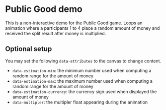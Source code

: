 Public Good demo
================
This is a non-interactive demo for the Public Good game.
Loops an animation where a participants 1 to 4 place a random amount of money and received the split result after money is multiplied.

## Optional setup
You may set the following `data-attributes` to the canvas to change content.
- `data-estimation-min`: the minimum number used when computing a random range for the amount of money
- `data-estimation-max`: the maximum number used when computing a random range for the amount of money
- `data-estimation-currency`: the currency sign used when displayed the amount of money
- `data-multipler`: the multipler float appearing during the animation
